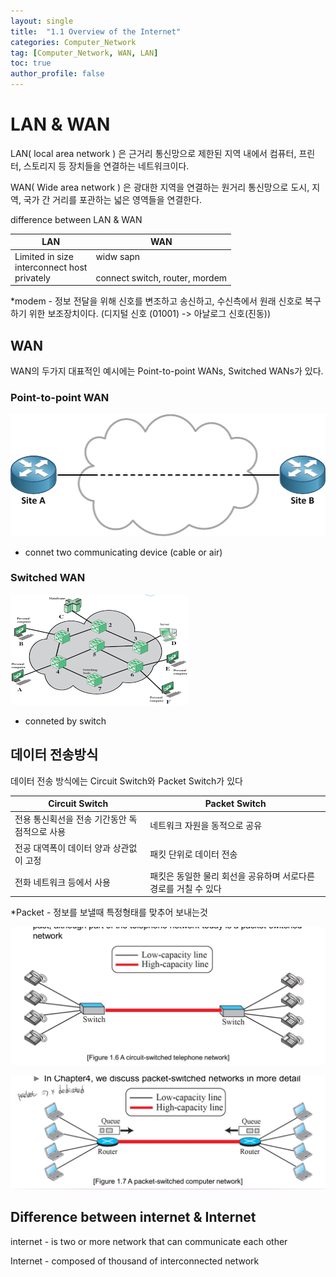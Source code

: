 ```yaml
---
layout: single
title:  "1.1 Overview of the Internet"
categories: Computer_Network
tag: [Computer_Network, WAN, LAN]
toc: true
author_profile: false
---
```


# LAN & WAN

LAN( local area network ) 은 근거리 통신망으로 제한된 지역 내에서 컴퓨터, 프린터, 스토리지 등 장치들을 연결하는 네트워크이다.

WAN( Wide area network ) 은 광대한 지역을 연결하는 원거리 통신망으로 도시, 지역, 국가 간 거리를 포관하는 넓은 영역들을 연결한다.

difference between LAN & WAN

|LAN|WAN|
|---|---|
|Limited in size<br>interconnect host<br>privately|widw sapn<br><br>connect switch, router, mordem|

*modem - 정보 전달을 위해 신호를 변조하고 송신하고, 수신측에서 원래 신호로 복구하기 위한 보조장치이다. (디지털 신호 (01001) -> 아날로그 신호(진동))

## WAN
WAN의 두가지 대표적인 예시에는 Point-to-point WANs, Switched WANs가 있다.

### Point-to-point WAN

![point-to-point](/images/point-to-point_wan.png)

* connet two communicating device (cable or air)


### Switched WAN

![switched-wan](/images/switched-wan.png)

* conneted by switch

## 데이터 전송방식

데이터 전송 방식에는 Circuit Switch와 Packet Switch가 있다

|Circuit Switch|Packet Switch|
|---|---|
|전용 통신획선을 전송 기간동안 독점적으로 사용| 네트워크 자원을 동적으로 공유|
|전공 대역폭이 데이터 양과 상관없이 고정 | 패킷 단위로 데이터 전송|
|전화 네트워크 등에서 사용|패킷은 동일한 물리 회선을 공유하며 서로다른 경로를 거칠 수 있다|

*Packet - 정보를 보낼때 특정형태를 맞추어 보내는것

![Circuit-Switch](/images/CircuitSwitched.jpg)

![Packet Switch](/images/PacketSwitched.jpg)

## Difference between internet & Internet

internet - is two or more network that can communicate each other

Internet - composed of thousand of interconnected network


